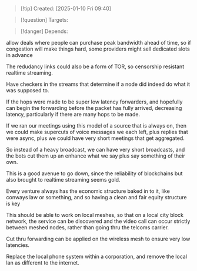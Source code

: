
>[!tip] Created: [2025-01-10 Fri 09:40]

>[!question] Targets: 

>[!danger] Depends: 

allow deals where people can purchase peak bandwidth ahead of time, so if congestion will make things hard, some providers might sell dedicated slots in advance

The redudancy links could also be a form of TOR, so censorship resistant realtime streaming.

Have checkers in the streams that determine if a node did indeed do what it was supposed to.

If the hops were made to be super low latency forwarders, and hopefully can begin the forwarding before the packet has fully arrived, decreasing latency, particularly if there are many hops to be made.

If we ran our meetings using this model of a source that is always on, then we could make supercuts of voice messages we each left, plus replies that were async, plus we could have very short meetings that get aggregated.

So instead of a heavy broadcast, we can have very short broadcasts, and the bots cut them up an enhance what we say plus say something of their own.

This is a good avenue to go down, since the reliability of blockchains but also brought to realtime streaming seems gold.

Every venture always has the economic structure baked in to it, like conways law or something, and so having a clean and fair equity structure is key

This should be able to work on local meshes, so that on a local city block network, the service can be discovered and the video call can occur strictly between meshed nodes, rather than going thru the telcoms carrier.

Cut thru forwarding can be applied on the wireless mesh to ensure very low latencies.

Replace the local phone system within a corporation, and remove the local lan as different to the internet.